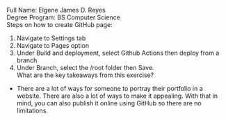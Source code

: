 Full Name: Elgene James D. Reyes\
Degree Program: BS Computer Science\
Steps on how to create GitHub page:
1. Navigate to Settings tab
2. Navigate to Pages option
3. Under Build and deployment, select Github Actions then deploy from a branch
4. Under Branch, select the /root folder then Save.\
What are the key takeaways from this exercise?
- There are a lot of ways for someone to portray their portfolio in a website. There are also a lot of ways to make it appealing. With that in mind, you can also publish it online using GitHub so there are no limitations.

